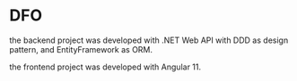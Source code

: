 # DFO

<p>the backend project was developed with .NET Web API with DDD as design pattern, and EntityFramework as ORM.</p>

<p>the frontend project was developed with Angular 11.</p>